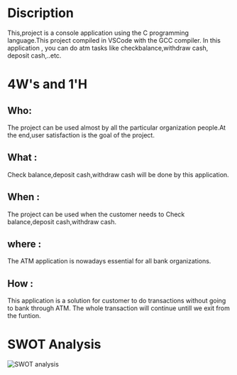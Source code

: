 # Discription
This,project is a console application using the C programming language.This project compiled in VSCode with the GCC compiler. In this application , you can do atm tasks like checkbalance,withdraw cash, deposit cash,..etc.

# 4W's and 1'H
## Who:
The project can be used almost by all the particular organization people.At the end,user satisfaction is the goal of the project.
## What :
Check balance,deposit cash,withdraw cash will be done by this application.
## When :
The project can be used when the customer needs to Check balance,deposit cash,withdraw cash.
## where :
The ATM application is nowadays essential for all bank organizations.
## How :
This application is a solution for customer to do transactions without going to bank through ATM. The whole transaction will continue untill we exit from the funtion.

# SWOT Analysis
![SWOT analysis](https://embed.creately.com/zmtldTVYRr1?token=1FHxEx4xN2vzkMCj&)
